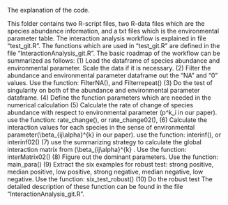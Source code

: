The explanation of the code.

This folder contains two R-script files, two R-data files which are the species abundance information, and a txt files which is the environmental parameter table. 
The interaction analysis workflow is explained in file “test_git.R”. The functions which are used in “test_git.R” are defined in the file “InteractionAnalysis_git.R”.
The basic roadmap of the workflow can be summarized as follows:
(1)	Load the dataframe  of species abundance and environmental parameter. Scale the data if it is necessary. 
(2)	Filter the abundance and environmental parameter dataframe out the “NA” and “0” values. Use the function: FilterNA(), and Filterrepeat()
(3)	Do the test of singularity on both of the abundance and environmental parameter dataframe.
(4)	Define the function parameters which are needed in the numerical calculation 
(5)	Calculate the rate of change of species abundance with respect to environmental parameter (p^k_i in our paper). use the function:  rate_change(), or rate_change02(),
(6)	Calculate the interaction values for each species in the sense of environmental parameter(\beta_{ij\alpha}^{k} in our paper). use the function: interinf(), or interinf02()
(7)	use the summarizing strategy to calculate the global interaction matrix from (\beta_{ij\alpha}^{k}  . Use the function: interMatrix02()
(8)	Figure out the dominant parameters. Use the function: main_para()
(9)	Extract the six examples for robust test:  strong positive, median positive, low positive, strong negative, median negative, low negative. Use the function: six_test_robust()
(10)	 Do the robust test 
The detailed description of these function can be found in the file “InteractionAnalysis_git.R”.








